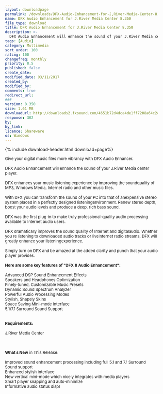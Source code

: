 ```yaml
---
layout: downloadpage
permalink: /downloads/DFX-Audio-Enhancement-for-J,River-Media-Center-8,350/
name: DFX Audio Enhancement for J.River Media Center 8.350
file_type: download
title: DFX Audio Enhancement for J.River Media Center 8.350
description: >-
  DFX Audio Enhancement will enhance the sound of your J.River Media center player.
tags: [Audio]
category: Multimedia
sort_order: 100
rating: 100
changefreq: monthly
priority: 0.5
published: false
create_date:
modified_date: 03/11/2017
created_by:
modified_by:
comments: true
redirect_url:
###
version: 8.350
size: 1.61 MB
downloadurl: http://downloads2.fxsound.com/4651b72d4dca4de1ff7208a64c2c1b64/dfx/dfxInstall JRiver.exe
response: 302
by:
by_link:
licence: Shareware
os: Windows
---
```


{% include download-header.html download=page%}

<p style="fix-download-text !important">
<p><font size="2">Give your digital music files more vibrancy with DFX Audio Enhancer. <br />
<br />
DFX Audio Enhancement will enhance the sound of your J.River Media center player.<br />
<br />
DFX enhances your music listening experience by improving the soundquality of MP3, Windows Media, Internet radio and other music files. <br />
<br />
With DFX you can transform the sound of your PC into that of anexpensive stereo system placed in a perfectly designed listeningenvironment. Renew stereo depth, boost your audio levels and produce a deep, rich bass sound.<br />
<br />
DFX was the first plug-in to make truly professional-quality audio processing available to Internet audio users.<br />
<br />
DFX dramatically improves the sound quality of Internet and digitalaudio. Whether you re listening to downloaded audio tracks or liveInternet radio streams, DFX will greatly enhance your listeningexperience.<br />
<br />
Simply turn on DFX and be amazed at the added clarity and punch that your audio player provides.<br />
<br />
<span><strong>Here are some key features of "DFX 8 Audio Enhancement":</strong></span><br />
<br />
Advanced DSP Sound Enhancement Effects <br />
Speakers and Headphones Optimization <br />
Finely-tuned, Customizable Music Presets <br />
Dynamic Sound Spectrum Analyzer <br />
Powerful Audio Processing Modes <br />
Stylish, Shapely Skins <br />
Space Saving Mini-mode Interface <br />
5.1/7.1 Surround Sound Support <br />
<br />
<br />
<span><strong>Requirements:</strong></span><br />
<br />
J.River Media Center<br />
<!-- google_ad_section_end --></font></p>
<div class="celltext_big"><br />
<br />
<font size="2"><strong>What s New</strong> in This Release:<br />
<br />
Improved sound enhancement processing including full 5.1 and 7.1 Surround Sound support <br />
Enhanced stylish interface <br />
New vertical mini-mode which nicely integrates with media players <br />
Smart player snapping and auto-minimize <br />
Informative audio status displ</font></div></p>
